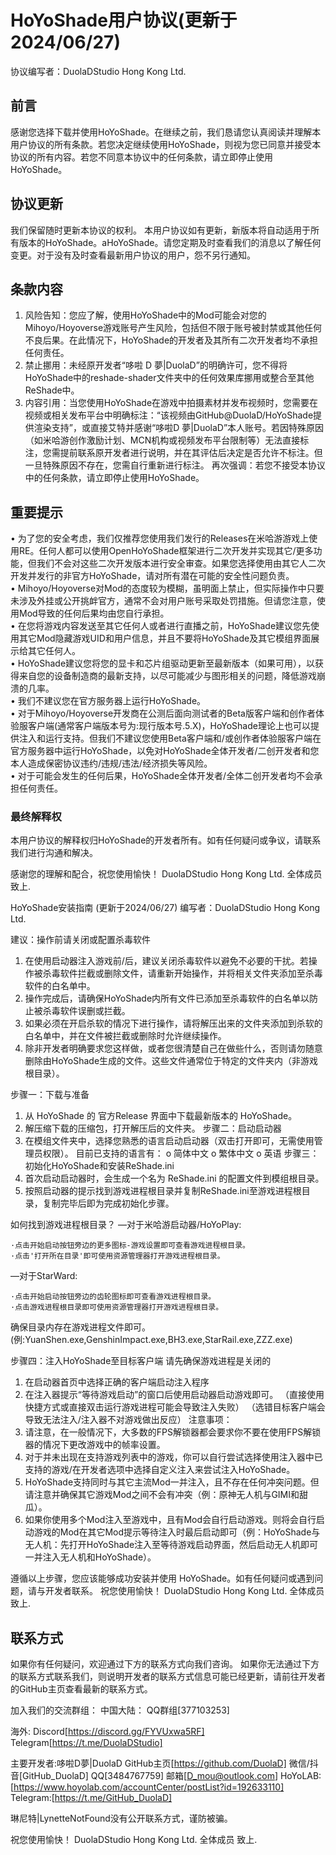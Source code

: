 # HoYoShade用户协议(更新于2024/06/27)
协议编写者：DuolaDStudio Hong Kong Ltd.

## 前言
感谢您选择下载并使用HoYoShade。在继续之前，我们恳请您认真阅读并理解本用户协议的所有条款。若您决定继续使用HoYoShade，则视为您已同意并接受本协议的所有内容。若您不同意本协议中的任何条款，请立即停止使用HoYoShade。

## 协议更新
我们保留随时更新本协议的权利。
本用户协议如有更新，新版本将自动适用于所有版本的HoYoShade。aHoYoShade。请您定期及时查看我们的消息以了解任何变更。对于没有及时查看最新用户协议的用户，怨不另行通知。

## 条款内容
1.	风险告知：您应了解，使用HoYoShade中的Mod可能会对您的Mihoyo/Hoyoverse游戏账号产生风险，包括但不限于账号被封禁或其他任何不良后果。在此情况下，HoYoShade的开发者及其所有二次开发者均不承担任何责任。
2.	禁止挪用：未经原开发者“哆啦 D 夢|DuolaD”的明确许可，您不得将HoYoShade中的reshade-shader文件夹中的任何效果库挪用或整合至其他ReShade中。
3.	内容引用：当您使用HoYoShade在游戏中拍摄素材并发布视频时，您需要在视频或相关发布平台中明确标注：“该视频由GitHub@DuolaD/HoYoShade提供渲染支持”，或直接艾特并感谢“哆啦D 夢|DuolaD”本人账号。若因特殊原因（如米哈游创作激励计划、MCN机构或视频发布平台限制等）无法直接标注，您需提前联系原开发者进行说明，并在其评估后决定是否允许不标注。但一旦特殊原因不存在，您需自行重新进行标注。
再次强调：若您不接受本协议中的任何条款，请立即停止使用HoYoShade。



## 重要提示
•	为了您的安全考虑，我们仅推荐您使用我们发行的Releases在米哈游游戏上使用RE。任何人都可以使用OpenHoYoShade框架进行二次开发并实现其它/更多功能，但我们不会对这些二次开发版本进行安全审查。如果您选择使用由其它人二次开发并发行的非官方HoYoShade，请对所有潜在可能的安全性问题负责。  
•	Mihoyo/Hoyoverse对Mod的态度较为模糊，虽明面上禁止，但实际操作中只要未涉及外挂或公开挑衅官方，通常不会对用户账号采取处罚措施。但请您注意，使用Mod导致的任何后果均由您自行承担。  
•	在您将游戏内容发送至其它任何人或者进行直播之前，HoYoShade建议您先使用其它Mod隐藏游戏UID和用户信息，并且不要将HoYoShade及其它模组界面展示给其它任何人。  
•	HoYoShade建议您将您的显卡和芯片组驱动更新至最新版本（如果可用），以获得来自您的设备制造商的最新支持，以尽可能减少与图形相关的问题，降低游戏崩溃的几率。  
•	我们不建议您在官方服务器上运行HoYoShade。  
•	对于Mihoyo/Hoyoverse开发商在公测后面向测试者的Beta版客户端和创作者体验服客户端(通常客户端版本号为:现行版本号.5.X)，HoYoShade理论上也可以提供注入和运行支持。但我们不建议您使用Beta客户端和/或创作者体验服客户端在官方服务器中运行HoYoShade，以免对HoYoShade全体开发者/二创开发者和您本人造成保密协议违约/违规/违法/经济损失等风险。  
•	对于可能会发生的任何后果，HoYoShade全体开发者/全体二创开发者均不会承担任何责任。 

### 最终解释权
本用户协议的解释权归HoYoShade的开发者所有。如有任何疑问或争议，请联系我们进行沟通和解决。

感谢您的理解和配合，祝您使用愉快！
DuolaDStudio Hong Kong Ltd. 全体成员 致上.
                                                                     
HoYoShade安装指南 (更新于2024/06/27)
编写者：DuolaDStudio Hong Kong Ltd.

建议：操作前请关闭或配置杀毒软件
1.	在使用启动器注入游戏前/后，建议关闭杀毒软件以避免不必要的干扰。若操作被杀毒软件拦截或删除文件，请重新开始操作，并将相关文件夹添加至杀毒软件的白名单中。
2.	操作完成后，请确保HoYoShade内所有文件已添加至杀毒软件的白名单以防止被杀毒软件误删或拦截。
3.	如果必须在开启杀软的情况下进行操作，请将解压出来的文件夹添加到杀软的白名单中，并在文件被拦截或删除时允许继续操作。
4.	除非开发者明确要求您这样做，或者您很清楚自己在做些什么，否则请勿随意删除由HoYoShade生成的文件。这些文件通常位于特定的文件夹内（非游戏根目录）。

步骤一：下载与准备
1.	从 HoYoShade 的 官方Release 界面中下载最新版本的 HoYoShade。
2.	解压缩下载的压缩包，打开解压后的文件夹。
步骤二：启动启动器
1.	在模组文件夹中，选择您熟悉的语言启动启动器（双击打开即可，无需使用管理员权限）。
目前已支持的语言有：
o	简体中文
o	繁体中文
o	英语
步骤三：初始化HoYoShade和安装ReShade.ini
1.	首次启动启动器时，会生成一个名为 ReShade.ini 的配置文件到模组根目录。
2.	按照启动器的提示找到游戏进程根目录并复制ReShade.ini至游戏进程根目录，复制完毕后即为完成初始化步骤。
 

如何找到游戏进程根目录？
—对于米哈游启动器/HoYoPlay:
 

	·点击开始启动按钮旁边的更多图标-游戏设置即可查看游戏进程根目录。
	·点击'打开所在目录'即可使用资源管理器打开游戏进程根目录。
—对于StarWard:
	 
	·点击开始启动按钮旁边的齿轮图标即可查看游戏进程根目录。
	·点击游戏进程根目录即可使用资源管理器打开游戏进程根目录。

确保目录内存在游戏进程文件即可。
(例:YuanShen.exe,GenshinImpact.exe,BH3.exe,StarRail.exe,ZZZ.exe)





步骤四：注入HoYoShade至目标客户端
请先确保游戏进程是关闭的
1.	在启动器首页中选择正确的客户端启动注入程序
2.	在注入器提示“等待游戏启动”的窗口后使用启动器启动游戏即可。
（直接使用快捷方式或直接双击运行游戏进程可能会导致注入失败）
（选错目标客户端会导致无法注入/注入器不对游戏做出反应）
注意事项：
1.	请注意，在一般情况下，大多数的FPS解锁器都会要求你不要在使用FPS解锁器的情况下更改游戏中的帧率设置。
2.	对于并未出现在支持游戏列表中的游戏，你可以自行尝试选择使用注入器中已支持的游戏/在开发者选项中选择自定义注入来尝试注入HoYoShade。
3.	HoYoShade支持同时与其它主流Mod一并注入，且不存在任何冲突问题。但请注意并确保其它游戏Mod之间不会有冲突（例：原神无人机与GIMI和甜瓜）。
4.	如果你使用多个Mod注入至游戏中，且有Mod会自行启动游戏。则将会自行启动游戏的Mod在其它Mod提示等待注入时最后启动即可（例：HoYoShade与无人机：先打开HoYoShade注入至等待游戏启动界面，然后启动无人机即可一并注入无人机和HoYoShade）。

遵循以上步骤，您应该能够成功安装并使用 HoYoShade。如有任何疑问或遇到问题，请与开发者联系。
祝您使用愉快！
DuolaDStudio Hong Kong Ltd. 全体成员 致上.
                                                                     
## 联系方式

如果你有任何疑问，欢迎通过下方的联系方式向我们咨询。
如果你无法通过下方的联系方式联系我们，则说明开发者的联系方式信息可能已经更新，请前往开发者的GitHub主页查看最新的联系方式。

加入我们的交流群组：
中国大陆：
QQ群组[377103253]


海外:
Discord[https://discord.gg/FYVUxwa5RF]
Telegram[https://t.me/DuolaDStudio]

主要开发者:哆啦D夢|DuolaD
GitHub主页[https://github.com/DuolaD]
微信/抖音[GitHub_DuolaD]
QQ[3484767759]
邮箱[D_mou@outlook.com]
HoYoLAB:[https://www.hoyolab.com/accountCenter/postList?id=192633110]
Telegram:[https://t.me/GitHub_DuolaD]

琳尼特|LynetteNotFound没有公开联系方式，谨防被骗。

祝您使用愉快！
DuolaDStudio Hong Kong Ltd. 全体成员 致上.
                                                                     


